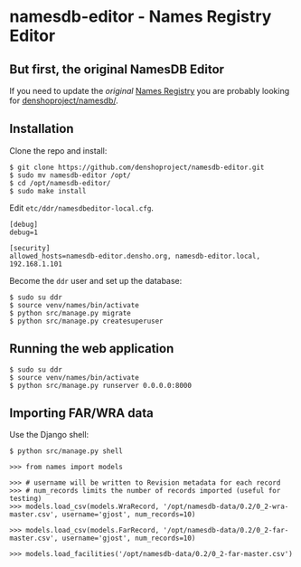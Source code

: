 # namesdb-editor - Names Registry Editor


## But first, the original NamesDB Editor

If you need to update the *original* [Names Registry](https://ddr.densho.org/names/) you are probably looking for [denshoproject/namesdb/](https://github.com/denshoproject/namesdb/).


## Installation

Clone the repo and install:
```
$ git clone https://github.com/denshoproject/namesdb-editor.git
$ sudo mv namesdb-editor /opt/
$ cd /opt/namesdb-editor/
$ sudo make install
```

Edit `etc/ddr/namesdbeditor-local.cfg`.
```
[debug]
debug=1

[security]
allowed_hosts=namesdb-editor.densho.org, namesdb-editor.local, 192.168.1.101
```

Become the `ddr` user and set up the database:
```
$ sudo su ddr
$ source venv/names/bin/activate
$ python src/manage.py migrate
$ python src/manage.py createsuperuser
```

## Running the web application

```
$ sudo su ddr
$ source venv/names/bin/activate
$ python src/manage.py runserver 0.0.0.0:8000
```


## Importing FAR/WRA data

Use the Django shell:

```
$ python src/manage.py shell

>>> from names import models

>>> # username will be written to Revision metadata for each record
>>> # num_records limits the number of records imported (useful for testing)
>>> models.load_csv(models.WraRecord, '/opt/namesdb-data/0.2/0_2-wra-master.csv', username='gjost', num_records=10)

>>> models.load_csv(models.FarRecord, '/opt/namesdb-data/0.2/0_2-far-master.csv', username='gjost', num_records=10)

>>> models.load_facilities('/opt/namesdb-data/0.2/0_2-far-master.csv')
```

